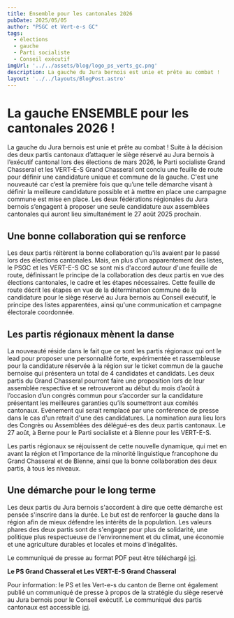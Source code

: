 ```yaml
---
title: Ensemble pour les cantonales 2026
pubDate: 2025/05/05
author: "PSGC et Vert-e-s GC"
tags:
  - élections
  - gauche
  - Parti socialiste
  - Conseil exécutif
imgUrl: '../../assets/blog/logo_ps_verts_gc.png'
description: La gauche du Jura bernois est unie et prête au combat !
layout: '../../layouts/BlogPost.astro'
---
```


# La gauche ENSEMBLE pour les cantonales 2026 !


La gauche du Jura bernois est unie et prête au combat ! Suite à la décision des deux partis cantonaux d’attaquer le siège réservé au Jura bernois à l’exécutif cantonal lors des élections de mars 2026, le Parti socialiste Grand Chasseral et les VERT-E-S Grand Chasseral ont conclu une feuille de route pour définir une candidature unique et commune de la gauche. C'est une nouveauté car c’est la première fois que qu’une telle démarche visant à définir la meilleure candidature possible et à mettre en place une campagne commune est mise en place. Les deux fédérations régionales du Jura bernois s’engagent à proposer une seule candidature aux assemblées cantonales qui auront lieu simultanément le 27 août 2025 prochain.

## Une bonne collaboration qui se renforce
Les deux partis réitèrent la bonne collaboration qu'ils avaient par le passé lors des élections cantonales. Mais, en plus d'un apparentement des listes, le PSGC et les VERT-E-S GC se sont mis d'accord autour d'une feuille de route, définissant le principe de la collaboration des deux partis en vue des élections cantonales, le cadre et les étapes nécessaires. Cette feuille de route décrit les étapes en vue de la détermination commune de la candidature pour le siège réservé au Jura bernois au Conseil exécutif, le principe des listes apparentées, ainsi qu'une communication et campagne électorale coordonnée.


## Les partis régionaux mènent la danse
La nouveauté réside dans le fait que ce sont les partis régionaux qui ont le lead pour proposer une personnalité forte, expérimentée et rassembleuse pour la candidature réservée à la région sur le ticket commun de la gauche bernoise qui présentera un total de 4 candidates et candidats. Les deux partis du Grand Chasseral pourront faire une proposition lors de leur assemblée respective et se retrouveront au début du mois d’août à l’occasion d’un congrès commun pour s’accorder sur la candidature présentant les meilleures garanties qu’ils soumettront aux comités cantonaux. Evénement qui serait remplacé par une conférence de presse dans le cas d'un retrait d'une des candidatures. La nomination aura lieu lors des Congrès ou Assemblées des délégué-es des deux partis cantonaux. Le 27 août, à Berne pour le Parti socialiste et à Bienne pour les VERT-E-S. 

Les partis régionaux se réjouissent de cette nouvelle dynamique, qui met en avant la région et l’importance de la minorité linguistique francophone du Grand Chasseral et de Bienne, ainsi que la bonne collaboration des deux partis, à tous les niveaux.

## Une démarche pour le long terme
Les deux partis du Jura bernois s'accordent à dire que cette démarche est pensée s'inscrire dans la durée. Le but est de renforcer la gauche dans la région afin de mieux défendre les intérêts de la population. Les valeurs phares des deux partis sont de s'engager pour plus de solidarité, une politique plus respectueuse de l'environnement et du climat, une économie et une agriculture durables et locales et moins d'inégalités.  

Le communiqué de presse au format PDF peut être téléchargé <a
      href='/docs/communications/2025_05_05_CP_commun_Gauche_GrandChasseral_VF_v2.pdf'
      target='_blank'
      class='text-blue'>ici</a>.


<b>Le PS Grand Chasseral et Les VERT-E-S Grand Chasseral </b> 



Pour information: le PS et les Vert-e-s du canton de Berne ont également publié un communiqué de presse à propos de la stratégie du siège reservé au Jura bernois pour le Conseil exécutif. Le communiqué des partis cantonaux est accessible <a
      href='https://spbe.ch/blog/2025/05/05/ensemble-pour-un-canton-de-berne-social-et-respectueux-du-climat/'
      target='_blank'
      class='text-blue'>ici</a>.



